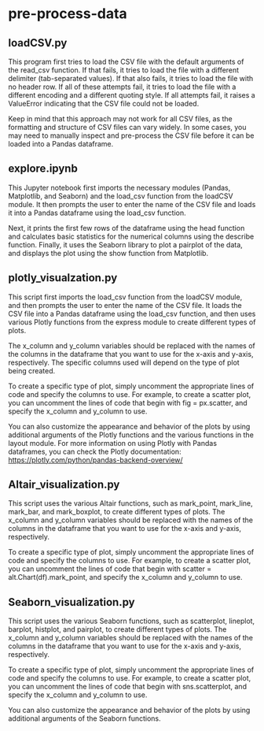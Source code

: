 # pre-process-data

## loadCSV.py
This program first tries to load the CSV file with the default arguments of the read_csv function. If that fails, it tries to load the file with a different delimiter (tab-separated values). If that also fails, it tries to load the file with no header row. If all of these attempts fail, it tries to load the file with a different encoding and a different quoting style. If all attempts fail, it raises a ValueError indicating that the CSV file could not be loaded.

Keep in mind that this approach may not work for all CSV files, as the formatting and structure of CSV files can vary widely. In some cases, you may need to manually inspect and pre-process the CSV file before it can be loaded into a Pandas dataframe.<br>
## explore.ipynb
This Jupyter notebook first imports the necessary modules (Pandas, Matplotlib, and Seaborn) and the load_csv function from the loadCSV module. It then prompts the user to enter the name of the CSV file and loads it into a Pandas dataframe using the load_csv function.

Next, it prints the first few rows of the dataframe using the head function and calculates basic statistics for the numerical columns using the describe function. Finally, it uses the Seaborn library to plot a pairplot of the data, and displays the plot using the show function from Matplotlib.
## plotly_visualzation.py
This script first imports the load_csv function from the loadCSV module, and then prompts the user to enter the name of the CSV file. It loads the CSV file into a Pandas dataframe using the load_csv function, and then uses various Plotly functions from the express module to create different types of plots.

The x_column and y_column variables should be replaced with the names of the columns in the dataframe that you want to use for the x-axis and y-axis, respectively. The specific columns used will depend on the type of plot being created.

To create a specific type of plot, simply uncomment the appropriate lines of code and specify the columns to use. For example, to create a scatter plot, you can uncomment the lines of code that begin with fig = px.scatter, and specify the x_column and y_column to use.

You can also customize the appearance and behavior of the plots by using additional arguments of the Plotly functions and the various functions in the layout module. For more information on using Plotly with Pandas dataframes, you can check the Plotly documentation: https://plotly.com/python/pandas-backend-overview/

## Altair_visualization.py
This script uses the various Altair functions, such as mark_point, mark_line, mark_bar, and mark_boxplot, to create different types of plots. The x_column and y_column variables should be replaced with the names of the columns in the dataframe that you want to use for the x-axis and y-axis, respectively.

To create a specific type of plot, simply uncomment the appropriate lines of code and specify the columns to use. For example, to create a scatter plot, you can uncomment the lines of code that begin with scatter = alt.Chart(df).mark_point, and specify the x_column and y_column to use.

## Seaborn_visualization.py
This script uses the various Seaborn functions, such as scatterplot, lineplot, barplot, histplot, and pairplot, to create different types of plots. The x_column and y_column variables should be replaced with the names of the columns in the dataframe that you want to use for the x-axis and y-axis, respectively.

To create a specific type of plot, simply uncomment the appropriate lines of code and specify the columns to use. For example, to create a scatter plot, you can uncomment the lines of code that begin with sns.scatterplot, and specify the x_column and y_column to use.

You can also customize the appearance and behavior of the plots by using additional arguments of the Seaborn functions.